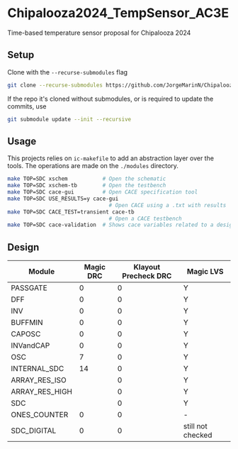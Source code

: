 # Chipalooza2024_TempSensor_AC3E

Time-based temperature sensor proposal for Chipalooza 2024

## Setup

Clone with the `--recurse-submodules` flag

~~~bash
git clone --recurse-submodules https://github.com/JorgeMarinN/Chipalooza2024_TempSensor_AC3E.git
~~~

If the repo it's cloned without submodules, or is required to update the commits, use

~~~bash
git submodule update --init --recursive
~~~

## Usage

This projects relies on `ic-makefile` to add an abstraction layer over the tools. The operations are made on the `./modules` directory.

~~~bash
make TOP=SDC xschem           # Open the schematic
make TOP=SDC xschem-tb        # Open the testbench
make TOP=SDC cace-gui         # Open CACE specification tool
make TOP=SDC USE_RESULTS=y cace-gui 
                                # Open CACE using a .txt with results
make TOP=SDC CACE_TEST=transient cace-tb
                                # Open a CACE testbench
make TOP=SDC cace-validation  # Shows cace variables related to a design
~~~

## Design

| Module         | Magic DRC | Klayout Precheck DRC | Magic LVS |
|----------------|-----------|----------------------|-----------|
| PASSGATE       | 0         | 0                    | Y         |
| DFF            | 0         | 0                    | Y         |
| INV            | 0         | 0                    | Y         |
| BUFFMIN        | 0         | 0                    | Y         |
| CAPOSC         | 0         | 0                    | Y         |
| INVandCAP      | 0         | 0                    | Y         |
| OSC            | 7         | 0                    | Y         |
| INTERNAL_SDC   | 14        | 0                    | Y         |
| ARRAY_RES_ISO  |           | 0                    | Y         |
| ARRAY_RES_HIGH |           | 0                    | Y         |
| SDC            |           | 0                    | Y         |
| ONES_COUNTER   | 0         | 0                    | -         |
| SDC_DIGITAL    | 0         | 0                    | still not checked |
